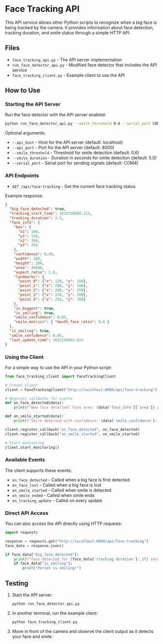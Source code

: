 # Face Tracking API

This API service allows other Python scripts to recognize when a big face is being tracked by the camera. It provides information about face detection, tracking duration, and smile status through a simple HTTP API.

## Files

- `face_tracking_api.py` - The API server implementation
- `run_face_detector_api.py` - Modified face detector that includes the API service
- `face_tracking_client.py` - Example client to use the API

## How to Use

### Starting the API Server

Run the face detector with the API server enabled:

```bash
python run_face_detector_api.py --smile_threshold 0.6 --serial_port COM8
```

Optional arguments:
- `--api_host` - Host for the API server (default: localhost)
- `--api_port` - Port for the API server (default: 8000)
- `--smile_threshold` - Threshold for smile detection (default: 0.6)
- `--smile_duration` - Duration in seconds for smile detection (default: 5.0)
- `--serial_port` - Serial port for sending signals (default: COM4)

### API Endpoints

- `GET /api/face-tracking` - Get the current face tracking status

Example response:
```json
{
  "big_face_detected": true,
  "tracking_start_time": 1632150000.123,
  "tracking_duration": 3.5,
  "face_info": {
    "box": {
      "x1": 100,
      "y1": 150, 
      "x2": 300,
      "y2": 350
    },
    "confidence": 0.98,
    "width": 200,
    "height": 200,
    "area": 40000,
    "aspect_ratio": 1.0,
    "landmarks": {
      "point_0": {"x": 120, "y": 180},
      "point_1": {"x": 280, "y": 180},
      "point_2": {"x": 200, "y": 250},
      "point_3": {"x": 150, "y": 300},
      "point_4": {"x": 250, "y": 300}
    },
    "is_biggest": true,
    "is_smiling": true,
    "smile_confidence": 0.85,
    "smile_metrics": { "mouth_face_ratio": 0.6 }
  },
  "is_smiling": true,
  "smile_confidence": 0.85,
  "last_update_time": 1632150003.623
}
```

### Using the Client

For a simple way to use the API in your Python script:

```python
from face_tracking_client import FaceTrackingClient

# Create client
client = FaceTrackingClient("http://localhost:8000/api/face-tracking")

# Register callbacks for events
def on_face_detected(data):
    print(f"New face detected! Face area: {data['face_info']['area']} pixels")

def on_smile_started(data):
    print(f"Smile detected with confidence: {data['smile_confidence']:.2f}")

client.register_callback("on_face_detected", on_face_detected)
client.register_callback("on_smile_started", on_smile_started)

# Start monitoring
client.start_monitoring()
```

### Available Events

The client supports these events:
- `on_face_detected` - Called when a big face is first detected
- `on_face_lost` - Called when a big face is lost
- `on_smile_started` - Called when smile is detected
- `on_smile_ended` - Called when smile ends
- `on_tracking_update` - Called on every update

### Direct API Access

You can also access the API directly using HTTP requests:

```python
import requests

response = requests.get("http://localhost:8000/api/face-tracking")
face_data = response.json()

if face_data["big_face_detected"]:
    print(f"Face detected for {face_data['tracking_duration']:.1f} seconds")
    if face_data["is_smiling"]:
        print("Person is smiling!")
```

## Testing

1. Start the API server:
   ```bash
   python run_face_detector_api.py
   ```

2. In another terminal, run the example client:
   ```bash
   python face_tracking_client.py
   ```

3. Move in front of the camera and observe the client output as it detects your face and smile.